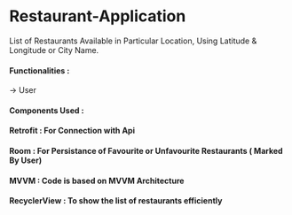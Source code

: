 # Restaurant-Application

List of Restaurants Available in Particular Location, Using Latitude & Longitude or City Name.

#### Functionalities : 
-> User


#### Components Used : 

#### Retrofit : For Connection with Api
#### Room     : For Persistance of Favourite or Unfavourite Restaurants ( Marked By User)
#### MVVM     : Code is based on MVVM Architecture
#### RecyclerView  : To show the list of restaurants efficiently 
